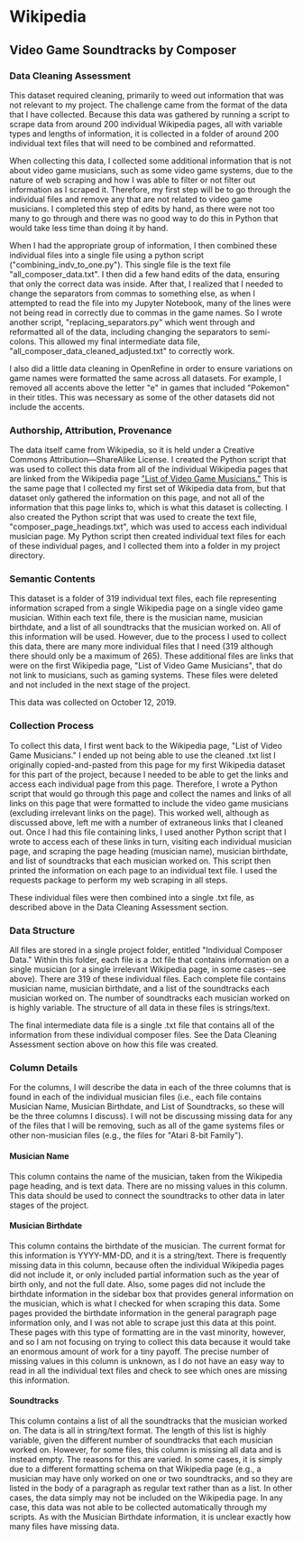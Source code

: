 # Wikipedia

##  Video Game Soundtracks by Composer


### Data Cleaning Assessment
This dataset required cleaning, primarily to weed out information that was not relevant to my 
project. The challenge came from the format of the data that I have collected. Because this data 
was gathered by running a script to scrape data from around 200 individual Wikipedia pages, all with 
variable types and lengths of information, it is collected in a folder of around 200 individual text 
files that will need to be combined and reformatted. 

When collecting this data, I collected some additional information that is not about video game 
musicians, such as some video game systems, due to the nature of web scraping and how I was able 
to filter or not filter out information as I scraped it. Therefore, my first step will be to go 
through the individual files and remove any that are not related to video game musicians. I 
completed this step of edits by hand, as there were not too many to go through and there was 
no good way to do this in Python that would take less time than doing it by hand. 

When I had the appropriate group of information, I then combined these individual files into a 
single file using a python script ("combining_indv_to_one.py"). This single file is the text file 
"all_composer_data.txt". I then did a few hand edits of the data, ensuring that only the correct 
data was inside. After that, I realized that I needed to change the separators from commas to 
something else, as when I attempted to read the file into my Jupyter Notebook, many of the lines 
were not being read in correctly due to commas in the game names. So I wrote another script, 
"replacing_separators.py" which went through and reformatted all of the data, including changing 
the separators to semi-colons. This allowed my final intermediate data file, 
"all_composer_data_cleaned_adjusted.txt" to correctly work. 

I also did a little data cleaning in OpenRefine in order to ensure variations on game names were 
formatted the same across all datasets. For example, I removed all accents above the letter "e" 
in games that included "Pokemon" in their titles. This was necessary as some of the other datasets 
did not include the accents. 


### Authorship, Attribution, Provenance
The data itself came from Wikipedia, so it is held under a Creative Commons Attribution—ShareAlike 
License. I created the Python script that was used to collect this data from all of the individual 
Wikipedia pages that are linked from the Wikipedia page 
["List of Video Game Musicians."](https://en.wikipedia.org/wiki/List_of_video_game_musicians) 
This is the same page that I collected my first set of Wikipedia data from, but that dataset only 
gathered the information on this page, and not all of the information that this page links to, which 
is what this dataset is collecting. I also created the Python script that was used to create the text 
file, "composer_page_headings.txt", which was used to access each individual musician page. My Python 
script then created individual text files for each of these individual pages, and I collected them 
into a folder in my project directory.  


### Semantic Contents
This dataset is a folder of 319 individual text files, each file representing information scraped 
from a single Wikipedia page on a single video game musician. Within each text file, there is the 
musician name, musician birthdate, and a list of all soundtracks that the musician worked on. All 
of this information will be used. However, due to the process I used to collect this data, there 
are many more individual files that I need (319 although there should only be a maximum of 265). 
These additional files are links that were on the first Wikipedia page, "List of Video Game 
Musicians", that do not link to musicians, such as gaming systems. These files were deleted and 
not included in the next stage of the project. 

This data was collected on October 12, 2019.   


### Collection Process
To collect this data, I first went back to the Wikipedia page, "List of Video Game Musicians." I 
ended up not being able to use the cleaned .txt list I originally copied-and-pasted from this page 
for my first Wikipedia dataset for this part of the project, because I needed to be able to get the 
links and access each individual page from this page. Therefore, I wrote a Python script that would 
go through this page and collect the names and links of all links on this page that were formatted 
to include the video game musicians (excluding irrelevant links on the page). This worked well, 
although as discussed above, left me with a number of extraneous links that I cleaned out.
Once I had this file containing links, I used another Python script that I wrote to 
access each of these links in turn, visiting each individual musician page, and scraping the page 
heading (musician name), musician birthdate, and list of soundtracks that each musician worked on. 
This script then printed the information on each page to an individual text file. I used the 
requests package to perform my web scraping in all steps. 

These individual files were then combined into a single .txt file, as described above in the 
Data Cleaning Assessment section. 


### Data Structure
All files are stored in a single project folder, entitled "Individual Composer Data." Within this 
folder, each file is a .txt file that contains information on a single musician (or a single 
irrelevant Wikipedia page, in some cases--see above). There are 319 of these individual files. 
Each complete file contains musician name, musician birthdate, and a list of the soundtracks each 
musician worked on. The number of soundtracks each musician worked on is highly variable. The 
structure of all data in these files is strings/text.

The final intermediate data file is a single .txt file that contains all of the information from 
these individual composer files. See the Data Cleaning Assessment section above on how this file 
was created.  


### Column Details
For the columns, I will describe the data in each of the three columns that is found in each of the 
individual musician files (i.e., each file contains Musician Name, Musician Birthdate, and List of 
Soundtracks, so these will be the three columns I discuss). I will not be discussing missing data 
for any of the files that I will be removing, such as all of the game systems files or other 
non-musician files (e.g., the files for "Atari 8-bit Family"). 

#### Musician Name
This column contains the name of the musician, taken from the Wikipedia page heading, and is text 
data. There are no missing values in this column. This data should be used to connect the soundtracks 
to other data in later stages of the project. 

#### Musician Birthdate
This column contains the birthdate of the musician. The current format for this information is 
YYYY-MM-DD, and it is a string/text. There is frequently missing data in this column, 
because often the individual Wikipedia pages did not include it, or only included partial information 
such as the year of birth only, and not the full date. Also, some pages did not include the birthdate 
information in the sidebar box that provides general information on the musician, which is what I 
checked for when scraping this data. Some pages provided the birthdate information in the general 
paragraph page information only, and I was not able to scrape just this data at this point. These 
pages with this type of formatting are in the vast minority, however, and so I am not focusing on 
trying to collect this data because it would take an enormous amount of work for a tiny payoff. 
The precise number of missing values in this column is unknown, as I do not have an easy way to 
read in all the individual text files and check to see which ones are missing this information.

#### Soundtracks
This column contains a list of all the soundtracks that the musician worked on. The data is all in 
string/text format. The length of this list is highly variable, given the different number of 
soundtracks that each musician worked on. However, for some files, this column is missing all data 
and is instead empty. The reasons for this are varied. In some cases, it is simply due to a different 
formatting schema on that Wikipedia page (e.g., a musician may have only worked on one or two 
soundtracks, and so they are listed in the body of a paragraph as regular text rather than as a list. 
In other cases, the data simply may not be included on the Wikipedia page. In any case, this data 
was not able to be collected automatically through my scripts. As with the Musician Birthdate 
information, it is unclear exactly how many files have missing data.
